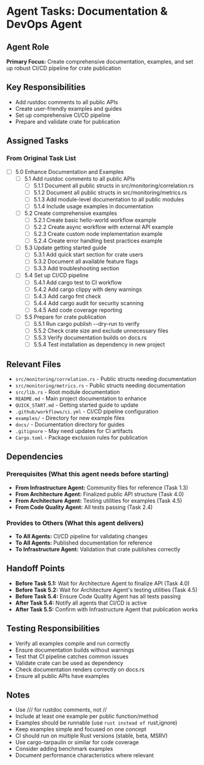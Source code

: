 # Agent Tasks: Documentation & DevOps Agent

## Agent Role

**Primary Focus:** Create comprehensive documentation, examples, and set up robust CI/CD pipeline for crate publication

## Key Responsibilities

- Add rustdoc comments to all public APIs
- Create user-friendly examples and guides
- Set up comprehensive CI/CD pipeline
- Prepare and validate crate for publication

## Assigned Tasks

### From Original Task List

- [ ] 5.0 Enhance Documentation and Examples
  - [ ] 5.1 Add rustdoc comments to all public APIs
    - [ ] 5.1.1 Document all public structs in src/monitoring/correlation.rs
    - [ ] 5.1.2 Document all public structs in src/monitoring/metrics.rs
    - [ ] 5.1.3 Add module-level documentation to all public modules
    - [ ] 5.1.4 Include usage examples in documentation
  - [ ] 5.2 Create comprehensive examples
    - [ ] 5.2.1 Create basic hello-world workflow example
    - [ ] 5.2.2 Create async workflow with external API example
    - [ ] 5.2.3 Create custom node implementation example
    - [ ] 5.2.4 Create error handling best practices example
  - [ ] 5.3 Update getting started guide
    - [ ] 5.3.1 Add quick start section for crate users
    - [ ] 5.3.2 Document all available feature flags
    - [ ] 5.3.3 Add troubleshooting section
  - [ ] 5.4 Set up CI/CD pipeline
    - [ ] 5.4.1 Add cargo test to CI workflow
    - [ ] 5.4.2 Add cargo clippy with deny warnings
    - [ ] 5.4.3 Add cargo fmt check
    - [ ] 5.4.4 Add cargo audit for security scanning
    - [ ] 5.4.5 Add code coverage reporting
  - [ ] 5.5 Prepare for crate publication
    - [ ] 5.5.1 Run cargo publish --dry-run to verify
    - [ ] 5.5.2 Check crate size and exclude unnecessary files
    - [ ] 5.5.3 Verify documentation builds on docs.rs
    - [ ] 5.5.4 Test installation as dependency in new project

## Relevant Files

- `src/monitoring/correlation.rs` - Public structs needing documentation
- `src/monitoring/metrics.rs` - Public structs needing documentation
- `src/lib.rs` - Root module documentation
- `README.md` - Main project documentation to enhance
- `QUICK_START.md` - Getting started guide to update
- `.github/workflows/ci.yml` - CI/CD pipeline configuration
- `examples/` - Directory for new example files
- `docs/` - Documentation directory for guides
- `.gitignore` - May need updates for CI artifacts
- `Cargo.toml` - Package exclusion rules for publication

## Dependencies

### Prerequisites (What this agent needs before starting)

- **From Infrastructure Agent:** Community files for reference (Task 1.3)
- **From Architecture Agent:** Finalized public API structure (Task 4.0)
- **From Architecture Agent:** Testing utilities for examples (Task 4.5)
- **From Code Quality Agent:** All tests passing (Task 2.4)

### Provides to Others (What this agent delivers)

- **To All Agents:** CI/CD pipeline for validating changes
- **To All Agents:** Published documentation for reference
- **To Infrastructure Agent:** Validation that crate publishes correctly

## Handoff Points

- **Before Task 5.1:** Wait for Architecture Agent to finalize API (Task 4.0)
- **Before Task 5.2:** Wait for Architecture Agent's testing utilities (Task 4.5)
- **Before Task 5.4:** Ensure Code Quality Agent has all tests passing
- **After Task 5.4:** Notify all agents that CI/CD is active
- **After Task 5.5:** Confirm with Infrastructure Agent that publication works

## Testing Responsibilities

- Verify all examples compile and run correctly
- Ensure documentation builds without warnings
- Test that CI pipeline catches common issues
- Validate crate can be used as dependency
- Check documentation renders correctly on docs.rs
- Ensure all public APIs have examples

## Notes

- Use /// for rustdoc comments, not //
- Include at least one example per public function/method
- Examples should be runnable (use ```rust instead of ```rust,ignore)
- Keep examples simple and focused on one concept
- CI should run on multiple Rust versions (stable, beta, MSRV)
- Use cargo-tarpaulin or similar for code coverage
- Consider adding benchmark examples
- Document performance characteristics where relevant